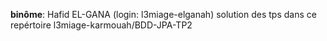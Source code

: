 **binôme**: Hafid EL-GANA (login: l3miage-elganah)
solution des tps dans ce repértoire l3miage-karmouah/BDD-JPA-TP2